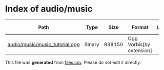 # Index of audio/music

| Path | Type | Size | Format | Language | DiE Info | Notes | Hash |
| --- | --- | --- | --- | --- | --- | --- | --- |
| [audio/music/music_tutorial.ogg](./audio/music/music_tutorial.ogg) | Binary | 938150 | Ogg Vorbis[by extension] |  |  | Unencrypted; Duration: 1:24 | b22207cc904d413abb3c6bf338bfa72fa100ce6b6a1c07adb710064c1326b104 |


This file was **generated** from [files.csv](../../../../../../../../../../files.csv). Please do not edit it directly.
